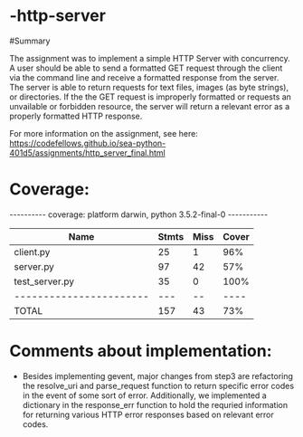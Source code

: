 # -http-server

#Summary

The assignment was to implement a simple HTTP Server with concurrency.  A user should be able to send a formatted GET request through the client via the command line and receive a formatted response from the server.  The server is able to return requests for text files, images (as byte strings), or directories.  If the the GET request is improperly formatted or requests an unvailable or forbidden resource, the server will return a relevant error as a properly formatted HTTP response.


For more information on the assignment, see here: https://codefellows.github.io/sea-python-401d5/assignments/http_server_final.html



# Coverage:

---------- coverage: platform darwin, python 3.5.2-final-0 -----------


| Name                     | Stmts | Miss | Cover | 
| -----------------------  | ----- | ---- | ----- | 
| client.py                |  25   |  1   |  96%  | 
| server.py                |  97   |  42  |  57%  | 
| test_server.py           |  35   |  0   |  100% |     
| -----------------------  |  ---  |  --  | ----  | 
| TOTAL                    |  157  |  43  | 73%   | 



# Comments about implementation:
 * Besides implementing gevent, major changes from step3 are refactoring the resolve_uri and parse_request function to return specific error codes in the event of some sort of error.  Additionally, we implemented a dictionary in the response_err function to hold the requried information for returning various HTTP error responses based on relevant error codes.
